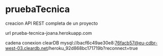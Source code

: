 # pruebaTecnica
creacion API REST completa de un proyecto

url prueba-tecnica-joana.herokuapp.com

cadena conexion clearDB mysql://bacf6c49ae30e8:76facb57@eu-cdbr-west-03.cleardb.net/heroku_92d868bc171719b?reconnect=true
